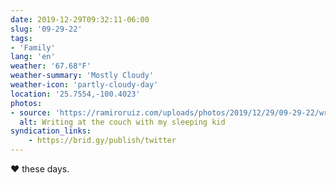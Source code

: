 ```yaml
---
date: 2019-12-29T09:32:11-06:00
slug: '09-29-22'
tags:
- 'Family'
lang: 'en'
weather: '67.68°F'
weather-summary: 'Mostly Cloudy'
weather-icon: 'partly-cloudy-day'
location: '25.7554,-100.4023'
photos:
- source: 'https://ramiroruiz.com/uploads/photos/2019/12/29/09-29-22/writing-at-the-couch-with-my-sleeping-kid.jpeg'
  alt: Writing at the couch with my sleeping kid
syndication_links:
    - https://brid.gy/publish/twitter
---
```

♥️ these days.
